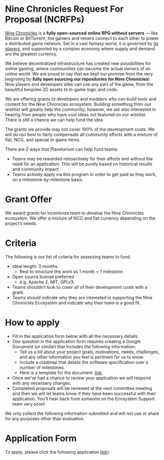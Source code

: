 # Nine Chronicles Request For Proposal (NCRFPs)

[Nine Chronicles](http://nine-chronicles.com) is a **fully open-sourced** **online RPG without servers** — like Bitcoin or BitTorrent, the gamers and miners connect to each other to power a distributed game network. Set in a vast fantasy world, it is governed by [its players](http://discord.gg/planetarium), and supported by a complex economy where supply and demand are the greatest currency.

We believe decentralized infrastructure has created new possibilities for online gaming, where communities can become the actual owners of an online world. We are proud to say that we kept our promise from the very beginning by **fully open sourcing our repositories for Nine Chronicles**! Now players and developers alike can use any part of the game, from the beautiful bespoke 2D assets to in-game logic and code.

We are offering grants to developers and modders who can build tools and content for the Nine Chronicles ecosystem. Building something from our wishlist will greatly help the community; however, we are also interested in hearing from people who have cool ideas not featured on our wishlist. There is still a chance we can help fund the idea.

The grants we provide may not cover 100% of the development costs. We will do our best to fairly compensate all community efforts with a mixture of fiat, NCG, and special in-game items.

There are 2 ways that Planetarium can help fund teams:

- Teams may be rewarded retroactively for their efforts and without the need for an application. This will be purely based on historical results and community impact.
- Teams actively apply via this program in order to get paid as they work, on a milestone-by-milestone basis.

# Grant Offer

We award grants for incentivize team to develop the Nine Chronicles ecosystem. We offer a mixture of NCG and fiat currency depending on the project’s needs.

# Criteria

The following is our list of criteria for assessing teams to fund. 

- Ideal length: 3 months.
    - Best to structure the work as 1 month = 1 milestone.
- Open source license preferred
    - e.g. Apache 2, MIT, GPLv3.
- Teams shouldn’t look to cover all of their development costs with a grant.
- Teams should indicate why they are interested in supporting the Nine Chronicles Ecosystem and indicate why their team is a good fit.

# **How to apply**

- Fill in the application form below with all the necessary details.
- One question in the application form requires creating a Google Document (or similar) that includes the following information:
    - Tell us a bit about your project goals, motivations, needs, challenges, and any other information you feel is pertinent for us to know.
    - Include a roadmap that details the software specification over a number of milestones.
    - Here is a template for the document: [link](https://www.notion.so/278bedc0e25b4d549f876586f7bfe0ae?pvs=21).
- Once we’ve had a chance to review your application we will respond with any necessary changes.
- Completed proposals will be reviewed at the next committee meeting and then we will let teams know if they have been successful with their application. You'll hear back from someone on the Ecosystem Support team very soon!

We only collect the following information submitted and will not use or share for any purposes other than evaluation.

# Application Form

To apply, please click the following application [link](https://docs.google.com/forms/d/e/1FAIpQLSf-6EXf4EkLRPHc5a2UutAHhS_pN4IpYAZyUnJeP7Xe4_TzvQ/viewform)).



